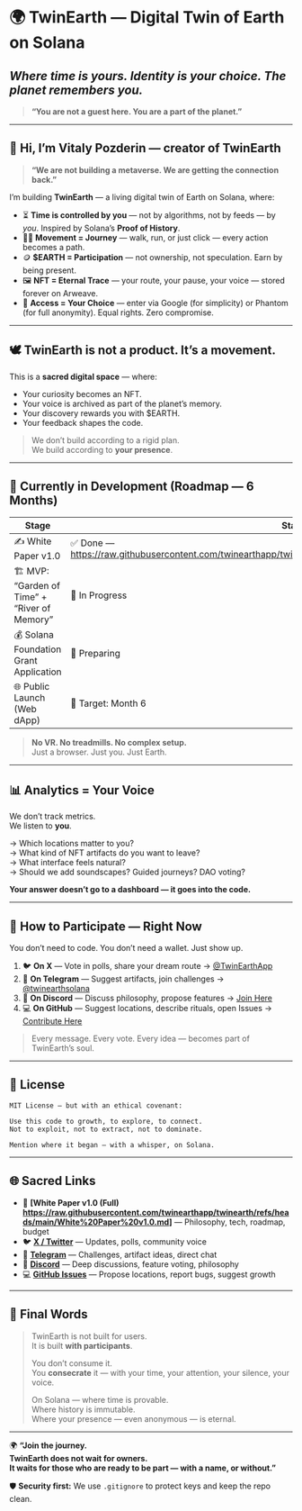 # 🌍 TwinEarth — Digital Twin of Earth on Solana  
## *Where time is yours. Identity is your choice. The planet remembers you.*

> **“You are not a guest here. You are a part of the planet.”**

---

## 👋 Hi, I’m Vitaly Pozderin — creator of TwinEarth

> **“We are not building a metaverse. We are getting the connection back.”**

I’m building **TwinEarth** — a living digital twin of Earth on Solana, where:

- ⏳ **Time is controlled by you** — not by algorithms, not by feeds — by *you*. Inspired by Solana’s **Proof of History**.
- 🏃‍♂️ **Movement = Journey** — walk, run, or just click — every action becomes a path.
- 🪙 **$EARTH = Participation** — not ownership, not speculation. Earn by being present.
- 🖼️ **NFT = Eternal Trace** — your route, your pause, your voice — stored forever on Arweave.
- 🔐 **Access = Your Choice** — enter via Google (for simplicity) or Phantom (for full anonymity). Equal rights. Zero compromise.

---

## 🕊️ TwinEarth is not a product. It’s a movement.

This is a **sacred digital space** — where:
- Your curiosity becomes an NFT.
- Your voice is archived as part of the planet’s memory.
- Your discovery rewards you with $EARTH.
- Your feedback shapes the code.

> We don’t build according to a rigid plan.  
> We build according to **your presence**.

---

## 🚧 Currently in Development (Roadmap — 6 Months)

| Stage       | Status        |
|-------------|---------------|
| ✍️ White Paper v1.0 | ✅ Done — https://raw.githubusercontent.com/twinearthapp/twinearth/refs/heads/main/White%20Paper%20v1.0.md |
| 🏗️ MVP: “Garden of Time” + “River of Memory” | 🚧 In Progress |
| 💰 Solana Foundation Grant Application | 📄 Preparing |
| 🌐 Public Launch (Web dApp) | 🎯 Target: Month 6 |

> **No VR. No treadmills. No complex setup.**  
> Just a browser. Just you. Just Earth.

---

## 📊 Analytics = Your Voice

We don’t track metrics.  
We listen to **you**.

→ Which locations matter to you?  
→ What kind of NFT artifacts do you want to leave?  
→ What interface feels natural?  
→ Should we add soundscapes? Guided journeys? DAO voting?

**Your answer doesn’t go to a dashboard — it goes into the code.**

---

## 🤝 How to Participate — Right Now

You don’t need to code. You don’t need a wallet. Just show up.

1. 🐦 **On X** — Vote in polls, share your dream route → [@TwinEarthApp](https://x.com/twinearthapp?s=21)
2. 📱 **On Telegram** — Suggest artifacts, join challenges → [@twinearthsolana](https://t.me/twinearthsolana)
3. 💬 **On Discord** — Discuss philosophy, propose features → [Join Here](https://discord.gg/tNKsRAvS)
4. 💻 **On GitHub** — Suggest locations, describe rituals, open Issues → [Contribute Here](https://github.com/twinearthapp)

> Every message. Every vote. Every idea — becomes part of TwinEarth’s soul.

---

## 📜 License

```
MIT License — but with an ethical covenant:

Use this code to growth, to explore, to connect.
Not to exploit, not to extract, not to dominate.

Mention where it began — with a whisper, on Solana.
```

---

## 🌐 Sacred Links

- 📜 **[White Paper v1.0 (Full) https://raw.githubusercontent.com/twinearthapp/twinearth/refs/heads/main/White%20Paper%20v1.0.md]** — Philosophy, tech, roadmap, budget
- 🐦 **[X / Twitter](https://x.com/twinearthapp?s=21)** — Updates, polls, community voice
- 📱 **[Telegram](https://t.me/twinearthsolana)** — Challenges, artifact ideas, direct chat
- 💬 **[Discord](https://discord.gg/tNKsRAvS)** — Deep discussions, feature voting, philosophy
- 💻 **[GitHub Issues](https://github.com/twinearthapp/twinearth/issues)** — Propose locations, report bugs, suggest growth

---

## 🌿 Final Words

> TwinEarth is not built for users.  
> It is built **with participants**.  
> 
> You don’t consume it.  
> You **consecrate** it — with your time, your attention, your silence, your voice.  
> 
> On Solana — where time is provable.  
> Where history is immutable.  
> Where your presence — even anonymous — is eternal.

---

🌍 **“Join the journey.  
TwinEarth does not wait for owners.  
It waits for those who are ready to be part — with a name, or without.”**

🛡️ **Security first:** We use `.gitignore` to protect keys and keep the repo clean.
